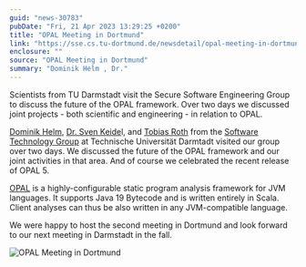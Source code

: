 ```yaml
---
guid: "news-30783"
pubDate: "Fri, 21 Apr 2023 13:29:25 +0200"
title: "OPAL Meeting in Dortmund"
link: "https://sse.cs.tu-dortmund.de/newsdetail/opal-meeting-in-dortmund-30783/"
enclosure: ""
source: "OPAL Meeting in Dortmund"
summary: "Dominik Helm , Dr."
---
```

Scientists from TU Darmstadt visit the Secure Software Engineering Group to discuss the future of the OPAL framework. Over two days we discussed joint projects - both scientific and engineering - in relation to OPAL.

[Dominik Helm](https://www.stg.tu-darmstadt.de/main_stg/staff_stg/dominik_helm_1.en.jsp), [Dr. Sven Keide](https://www.stg.tu-darmstadt.de/main_stg/staff_stg/sven_keidel_1.en.jsp)l, and [Tobias Roth](https://www.stg.tu-darmstadt.de/main_stg/staff_stg/tobias_roth_1.en.jsp) from the [Software Technology Group](https://www.stg.tu-darmstadt.de/main_stg/index.en.jsp) at Technische Universität Darmtadt visited our group over two days. We discussed the future of the OPAL framework and our joint activities in that area. And of course we celebrated the recent release of OPAL 5.

[OPAL](https://www.opal-project.de/) is a highly-configurable static program analysis framework for JVM languages. It supports Java 19 Bytecode and is written entirely in Scala. Client analyses can thus be also written in any JVM-compatible language.

We were happy to host the second meeting in Dortmund and look forward to our next meeting in Darmstadt in the fall.

![OPAL Meeting in Dortmund](/images/news-30783_2.jpg)
